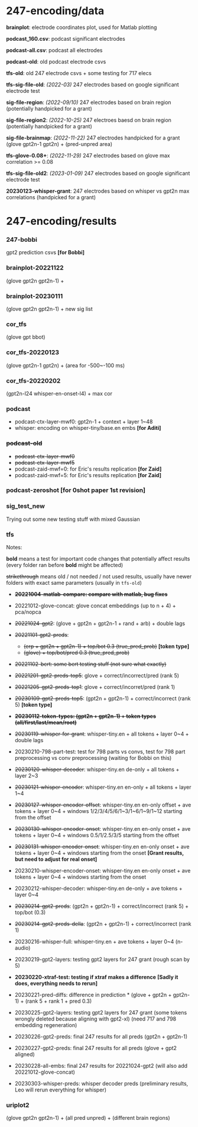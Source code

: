 # 247-encoding/data

__brainplot__: electrode coordinates plot, used for Matlab plotting

__podcast_160.csv__: podcast significant electrodes

__podcast-all.csv__: podcast all electrodes

__podcast-old__: old podcast electrode csvs

__tfs-old__: old 247 electrode csvs + some testing for 717 elecs

__tfs-sig-file-old__: *(2022-03)* 247 electrodes based on google significant electrode test

__sig-file-region__: *(2022-09/10)* 247 electrodes based on brain region (potentially handpicked for a grant)

__sig-file-region2__: *(2022-10-25)* 247 electroes baesd on brain region (potentially handpicked for a grant)

__sig-file-brainmap__: *(2022-11-22)* 247 electrodes handpicked for a grant (glove gpt2n-1 gpt2n) + (pred-unpred area)

__tfs-glove-0.08+__: *(2022-11-29)* 247 electrodes based on glove max correlation >= 0.08

__tfs-sig-file-old2__: *(2023-01-09)* 247 electrodes based on google significant electrode test

__20230123-whisper-grant__: 247 electrodes based on whisper vs gpt2n max correlations (handpicked for a grant)



# 247-encoding/results

### 247-bobbi
gpt2 prediction csvs __[for Bobbi]__

### brainplot-20221122
(glove gpt2n gpt2n-1) + 

### brainplot-20230111
(glove gpt2n gpt2n-1) + new sig list

### cor_tfs
(glove gpt bbot)

### cor_tfs-20220123
(glove gpt2n-1 gpt2n) + (area for -500~-100 ms)

### cor_tfs-20220202
(gpt2n-l24 whisper-en-onset-l4) + max cor

### podcast
- podcast-ctx-layer-mwf0: gpt2n-1 + context + layer 1~48
- whisper: encoding on whisper-tiny/base.en embs __[for Aditi]__

### ~~podcast-old~~
- ~~podcast-ctx-layer-mwf0~~
- ~~podcast-ctx-layer-mwf5~~
- podcast-zaid-mwf=0: for Eric's results replication __[for Zaid]__
- podcast-zaid-mwf=5: for Eric's results replication __[for Zaid]__

### podcast-zeroshot [for 0shot paper 1st revision]

### sig_test_new
Trying out some new testing stuff with mixed Gaussian

### tfs

Notes:

__bold__ means a test for important code changes that potentially affect results (every folder ran before __bold__ might be affected)

~~strikethrough~~ means old / not needed / not used results, usually have newer folders with exact same parameters (usually in `tfs-old`)


- __~~20221004-matlab-compare: compare with matlab, bug fixes~~__

- 20221012-glove-concat: glove concat embeddings (up to n + 4) + pca/nopca

- ~~20221024-gpt2~~: (glove + gpt2n + gpt2n-1 + rand + arb) + double lags

- ~~20221101-gpt2-preds~~:
  - ~~(erp + gpt2n + gpt2n-1) + top/bot 0.3 (true_pred_prob)~~ __[token type]__
  - ~~(glove) + top/bot/pred 0.3 (true_pred_prob)~~

- ~~20221102-bert: some bert testing stuff (not sure what exactly)~~

- ~~20221201-gpt2-preds-top5~~: glove + correct/incorrect/pred (rank 5)

- ~~20221205-gpt2-preds-top1~~: glove + correct/incorret/pred (rank 1)

- ~~20230109-gpt2-preds-top5~~: (gpt2n + gpt2n-1) + correct/incorrect (rank 5) __[token type]__

- __~~20230112-token-types: (gpt2n + gpt2n-1) + token types (all/first/last/mean/root)~~__

- ~~20230119-whisper-for-grant~~: whisper-tiny.en + all tokens + layer 0~4 + double lags

- 20230210-798-part-test: test for 798 parts vs convs, test for 798 part preprocessing vs conv preprocessing (waiting for Bobbi on this)

- ~~20230120-whisper-decoder~~: whisper-tiny.en de-only + all tokens + layer 2~3

- ~~20230121-whisper-encoder~~: whisper-tiny.en en-only + all tokens + layer 1~4

- ~~20230127-whisper-encoder-offset~~: whisper-tiny.en en-only offset + ave tokens + layer 0~4 + windows 1/2/3/4/5/6/1~3/1~6/1~9/1~12 starting from the offset

- ~~20230130-whisper-encoder-onset~~: whisper-tiny.en en-only onset + ave tokens + layer 0~4 + windows 0.5/1/2.5/3/5 starting from the offset

- ~~20230131-whisper-encoder-onset~~: whisper-tiny.en en-only onset + ave tokens + layer 0~4 + windows starting from the onset __[Grant results, but need to adjust for real onset]__

- 20230210-whisper-encoder-onset: whisper-tiny.en en-only onset + ave tokens + layer 0~4 + windows starting from the onset

- 20230212-whisper-decoder: whisper-tiny.en de-only + ave tokens + layer 0~4

- ~~20230214-gpt2-preds~~: (gpt2n + gpt2n-1) + correct/incorrect (rank 5) + top/bot (0.3)

- ~~20230214-gpt2-preds-della~~: (gpt2n + gpt2n-1) + correct/incorrect (rank 1)

- 20230216-whisper-full: whisper-tiny.en + ave tokens + layer 0~4 (n-audio)

- 20230219-gpt2-layers: testing gpt2 layers for 247 grant (rough scan by 5)

- __20230220-xtraf-test: testing if xtraf makes a difference__ __[Sadly it does, everything needs to rerun]__

- 20230221-pred-diffs: difference in prediction * (glove + gpt2n + gpt2n-1) + (rank 5 + rank 1 + pred 0.3)

- 20230225-gpt2-layers: testing gpt2 layers for 247 grant (some tokens wrongly deleted because aligning with gpt2-xl) (need 717 and 798 embedding regeneration)

- 20230226-gpt2-preds: final 247 results for all preds (gpt2n + gpt2n-1)

- 20230227-gpt2-preds: final 247 results for all preds (glove + gpt2 aligned)

- 20230228-all-embs: final 247 results for 20221024-gpt2 (will also add 20221012-glove-concat)

- 20230303-whisper-preds: whisper decoder preds (preliminary results, Leo will rerun everything for whisper)


### uriplot2
(glove gpt2n gpt2n-1) + (all pred unpred) + (different brain regions)